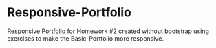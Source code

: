 # Responsive-Portfolio
Responsive Portfolio for Homework #2 created without bootstrap using exercises to make the Basic-Portfolio more responsive. 
